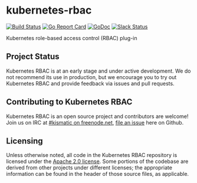 # kubernetes-rbac
[![Build Status](https://travis-ci.org/kismatic/kubernetes-rbac.svg?branch=master)](https://travis-ci.org/kismatic/kubernetes-rbac)
[![Go Report Card](https://goreportcard.com/badge/github.com/kismatic/kubernetes-rbac)](https://goreportcard.com/report/github.com/kismatic/kubernetes-rbac)
[![GoDoc](https://godoc.org/github.com/kismatic/kubernetes-rbac?status.svg)](https://godoc.org/github.com/kismatic/kubernetes-rbac)
[![Slack Status](http://slack.k6c.io/badge.svg)](http://slack.k6c.io)

Kubernetes role-based access control (RBAC) plug-in

## Project Status

Kubernetes RBAC is at an early stage and under active development. We do not recommend its use in production, but we encourage you to try out Kubernetes RBAC and provide feedback via issues and pull requests.

## Contributing to Kubernetes RBAC

Kubernetes RBAC is an open source project and contributors are welcome!
Join us on IRC at [#kismatic on freenode.net](http://webchat.freenode.net/?channels=%23kismatic&uio=d4), [file an issue](https://github.com/kismatic/kubernetes-rbac/issues) here on Github.

## Licensing

Unless otherwise noted, all code in the Kubernetes RBAC repository is licensed under the [Apache 2.0 license](LICENSE). Some portions of the codebase are derived from other projects under different licenses; the appropriate information can be found in the header of those source files, as applicable.
